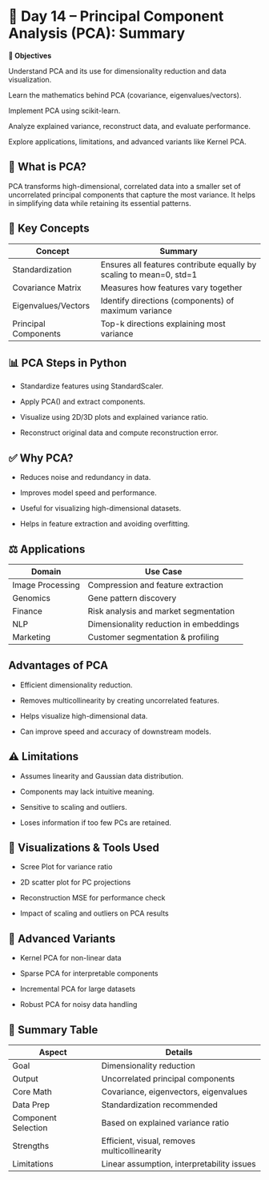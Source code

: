 # 📅 Day 14 – Principal Component Analysis (PCA): Summary

**🎯 Objectives**

Understand PCA and its use for dimensionality reduction and data visualization.

Learn the mathematics behind PCA (covariance, eigenvalues/vectors).

Implement PCA using scikit-learn.

Analyze explained variance, reconstruct data, and evaluate performance.

Explore applications, limitations, and advanced variants like Kernel PCA.

## 🧠 What is PCA?

PCA transforms high-dimensional, correlated data into a smaller set of uncorrelated principal components that capture the most variance. It helps in simplifying data while retaining its essential patterns.

## 🔧 Key Concepts

| Concept              | Summary                                                             |
| -------------------- | ------------------------------------------------------------------- |
| Standardization      | Ensures all features contribute equally by scaling to mean=0, std=1 |
| Covariance Matrix    | Measures how features vary together                                 |
| Eigenvalues/Vectors  | Identify directions (components) of maximum variance                |
| Principal Components | Top-k directions explaining most variance                           |

## 📊 PCA Steps in Python

- Standardize features using StandardScaler.

- Apply PCA() and extract components.

- Visualize using 2D/3D plots and explained variance ratio.

- Reconstruct original data and compute reconstruction error.

## ✅ Why PCA?

- Reduces noise and redundancy in data.

- Improves model speed and performance.

- Useful for visualizing high-dimensional datasets.

- Helps in feature extraction and avoiding overfitting.

## ⚖️ Applications

| Domain           | Use Case                               |
| ---------------- | -------------------------------------- |
| Image Processing | Compression and feature extraction     |
| Genomics         | Gene pattern discovery                 |
| Finance          | Risk analysis and market segmentation  |
| NLP              | Dimensionality reduction in embeddings |
| Marketing        | Customer segmentation & profiling      |

## Advantages of PCA

- Efficient dimensionality reduction.

- Removes multicollinearity by creating uncorrelated features.

- Helps visualize high-dimensional data.

- Can improve speed and accuracy of downstream models.

## ⚠️ Limitations

- Assumes linearity and Gaussian data distribution.

- Components may lack intuitive meaning.

- Sensitive to scaling and outliers.

- Loses information if too few PCs are retained.

## 📌 Visualizations & Tools Used

- Scree Plot for variance ratio

- 2D scatter plot for PC projections

- Reconstruction MSE for performance check

- Impact of scaling and outliers on PCA results

## 🧠 Advanced Variants

- Kernel PCA for non-linear data

- Sparse PCA for interpretable components

- Incremental PCA for large datasets

- Robust PCA for noisy data handling

## 📝 Summary Table

| Aspect              | Details                                      |
| ------------------- | -------------------------------------------- |
| Goal                | Dimensionality reduction                     |
| Output              | Uncorrelated principal components            |
| Core Math           | Covariance, eigenvectors, eigenvalues        |
| Data Prep           | Standardization recommended                  |
| Component Selection | Based on explained variance ratio            |
| Strengths           | Efficient, visual, removes multicollinearity |
| Limitations         | Linear assumption, interpretability issues   |


